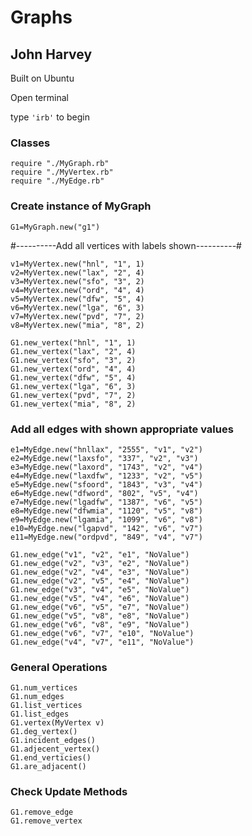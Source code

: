 Graphs
======

## John Harvey 

Built on Ubuntu 

Open terminal

type `'irb'` to begin

### Classes
```
require "./MyGraph.rb"
require "./MyVertex.rb"
require "./MyEdge.rb"
```

### Create instance of MyGraph

`G1=MyGraph.new("g1")`

#----------Add all vertices with labels shown----------#
```
v1=MyVertex.new("hnl", "1", 1)
v2=MyVertex.new("lax", "2", 4)
v3=MyVertex.new("sfo", "3", 2)
v4=MyVertex.new("ord", "4", 4)
v5=MyVertex.new("dfw", "5", 4)
v6=MyVertex.new("lga", "6", 3)
v7=MyVertex.new("pvd", "7", 2)
v8=MyVertex.new("mia", "8", 2)
```
```
G1.new_vertex("hnl", "1", 1)
G1.new_vertex("lax", "2", 4)
G1.new_vertex("sfo", "3", 2)
G1.new_vertex("ord", "4", 4)
G1.new_vertex("dfw", "5", 4)
G1.new_vertex("lga", "6", 3)
G1.new_vertex("pvd", "7", 2)
G1.new_vertex("mia", "8", 2)
```
### Add all edges with shown appropriate values
```
e1=MyEdge.new("hnllax", "2555", "v1", "v2")
e2=MyEdge.new("laxsfo", "337", "v2", "v3")
e3=MyEdge.new("laxord", "1743", "v2", "v4")
e4=MyEdge.new("laxdfw", "1233", "v2", "v5")
e5=MyEdge.new("sfoord", "1843", "v3", "v4")
e6=MyEdge.new("dfword", "802", "v5", "v4")
e7=MyEdge.new("lgadfw", "1387", "v6", "v5")
e8=MyEdge.new("dfwmia", "1120", "v5", "v8")
e9=MyEdge.new("lgamia", "1099", "v6", "v8")
e10=MyEdge.new("lgapvd", "142", "v6", "v7")
e11=MyEdge.new("ordpvd", "849", "v4", "v7")
```
```
G1.new_edge("v1", "v2", "e1", "NoValue")
G1.new_edge("v2", "v3", "e2", "NoValue")
G1.new_edge("v2", "v4", "e3", "NoValue")
G1.new_edge("v2", "v5", "e4", "NoValue")
G1.new_edge("v3", "v4", "e5", "NoValue")
G1.new_edge("v5", "v4", "e6", "NoValue")
G1.new_edge("v6", "v5", "e7", "NoValue")
G1.new_edge("v5", "v8", "e8", "NoValue")
G1.new_edge("v6", "v8", "e9", "NoValue")
G1.new_edge("v6", "v7", "e10", "NoValue")
G1.new_edge("v4", "v7", "e11", "NoValue")
```
### General Operations
```
G1.num_vertices
G1.num_edges
G1.list_vertices	
G1.list_edges
G1.vertex(MyVertex v)
G1.deg_vertex()
G1.incident_edges()
G1.adjecent_vertex()
G1.end_verticies()
G1.are_adjacent()
```

### Check Update Methods
```
G1.remove_edge
G1.remove_vertex
```


